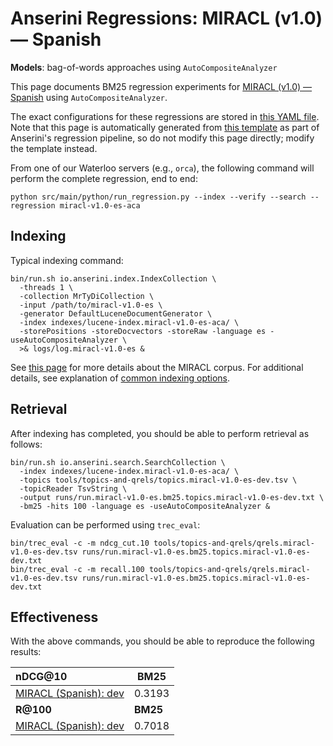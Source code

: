 # Anserini Regressions: MIRACL (v1.0) &mdash; Spanish

**Models**: bag-of-words approaches using `AutoCompositeAnalyzer`

This page documents BM25 regression experiments for [MIRACL (v1.0) &mdash; Spanish](https://github.com/project-miracl/miracl) using `AutoCompositeAnalyzer`.

The exact configurations for these regressions are stored in [this YAML file](../../src/main/resources/regression/miracl-v1.0-es-aca.yaml).
Note that this page is automatically generated from [this template](../../src/main/resources/docgen/templates/miracl-v1.0-es-aca.template) as part of Anserini's regression pipeline, so do not modify this page directly; modify the template instead.

From one of our Waterloo servers (e.g., `orca`), the following command will perform the complete regression, end to end:

```
python src/main/python/run_regression.py --index --verify --search --regression miracl-v1.0-es-aca
```

## Indexing

Typical indexing command:

```
bin/run.sh io.anserini.index.IndexCollection \
  -threads 1 \
  -collection MrTyDiCollection \
  -input /path/to/miracl-v1.0-es \
  -generator DefaultLuceneDocumentGenerator \
  -index indexes/lucene-index.miracl-v1.0-es-aca/ \
  -storePositions -storeDocvectors -storeRaw -language es -useAutoCompositeAnalyzer \
  >& logs/log.miracl-v1.0-es &
```

See [this page](https://github.com/project-miracl/miracl) for more details about the MIRACL corpus.
For additional details, see explanation of [common indexing options](../../docs/common-indexing-options.md).

## Retrieval

After indexing has completed, you should be able to perform retrieval as follows:

```
bin/run.sh io.anserini.search.SearchCollection \
  -index indexes/lucene-index.miracl-v1.0-es-aca/ \
  -topics tools/topics-and-qrels/topics.miracl-v1.0-es-dev.tsv \
  -topicReader TsvString \
  -output runs/run.miracl-v1.0-es.bm25.topics.miracl-v1.0-es-dev.txt \
  -bm25 -hits 100 -language es -useAutoCompositeAnalyzer &
```

Evaluation can be performed using `trec_eval`:

```
bin/trec_eval -c -m ndcg_cut.10 tools/topics-and-qrels/qrels.miracl-v1.0-es-dev.tsv runs/run.miracl-v1.0-es.bm25.topics.miracl-v1.0-es-dev.txt
bin/trec_eval -c -m recall.100 tools/topics-and-qrels/qrels.miracl-v1.0-es-dev.tsv runs/run.miracl-v1.0-es.bm25.topics.miracl-v1.0-es-dev.txt
```

## Effectiveness

With the above commands, you should be able to reproduce the following results:

| **nDCG@10**                                                                                                  | **BM25**  |
|:-------------------------------------------------------------------------------------------------------------|-----------|
| [MIRACL (Spanish): dev](https://github.com/project-miracl/miracl)                                            | 0.3193    |
| **R@100**                                                                                                    | **BM25**  |
| [MIRACL (Spanish): dev](https://github.com/project-miracl/miracl)                                            | 0.7018    |
